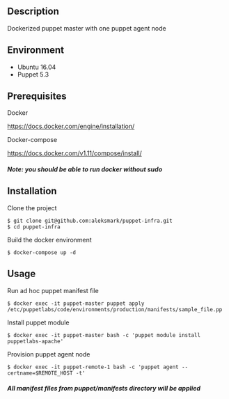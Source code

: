 ## Description

Dockerized puppet master with one puppet agent node

## Environment

- Ubuntu 16.04
- Puppet 5.3

## Prerequisites

Docker 

https://docs.docker.com/engine/installation/

Docker-compose

https://docs.docker.com/v1.11/compose/install/

##### Note: you should be able to run docker without sudo

## Installation

Clone the project
```
$ git clone git@github.com:aleksmark/puppet-infra.git
$ cd puppet-infra
```

Build the docker environment
```
$ docker-compose up -d
```

## Usage

Run ad hoc puppet manifest file
```
$ docker exec -it puppet-master puppet apply /etc/puppetlabs/code/environments/production/manifests/sample_file.pp
```

Install puppet module
```
$ docker exec -it puppet-master bash -c 'puppet module install puppetlabs-apache'
```

Provision puppet agent node
```
$ docker exec -it puppet-remote-1 bash -c 'puppet agent --certname=$REMOTE_HOST -t'
```
##### All manifest files from puppet/manifests directory will be applied
